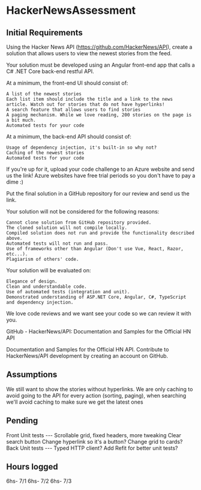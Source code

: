 # HackerNewsAssessment

## Initial Requirements

Using the Hacker News API (https://github.com/HackerNews/API), create a solution that allows users to view the newest stories from the feed.

Your solution must be developed using an Angular front-end app that calls a C# .NET Core back-end restful API.

At a minimum, the front-end UI should consist of:

	A list of the newest stories
	Each list item should include the title and a link to the news article. Watch out for stories that do not have hyperlinks!
	A search feature that allows users to find stories
	A paging mechanism. While we love reading, 200 stories on the page is a bit much.
	Automated tests for your code
 

At a minimum, the back-end API should consist of:

	Usage of dependency injection, it's built-in so why not?
	Caching of the newest stories
	Automated tests for your code
 

If you're up for it, upload your code challenge to an Azure website and send us the link! 
Azure websites have free trial periods so you don't have to pay a dime :)

Put the final solution in a GitHub repository for our review and send us the link.

Your solution will not be considered for the following reasons:

	Cannot clone solution from GitHub repository provided.
	The cloned solution will not compile locally.
	Compiled solution does not run and provide the functionality described above.
	Automated tests will not run and pass.
	Use of frameworks other than Angular (Don't use Vue, React, Razor, etc...).
	Plagiarism of others' code.
	
Your solution will be evaluated on:

	Elegance of design.
	Clean and understandable code.
	Use of automated tests (integration and unit).
	Demonstrated understanding of ASP.NET Core, Angular, C#, TypeScript and dependency injection.

We love code reviews and we want see your code so we can review it with you.

GitHub - HackerNews/API: Documentation and Samples for the Official HN API

Documentation and Samples for the Official HN API. Contribute to HackerNews/API development by creating an account on GitHub.

## Assumptions
We still want to show the stories without hyperlinks.
We are only caching to avoid going to the API for every action (sorting, paging), when searching we'll avoid caching to make sure we get the latest ones

## Pending
Front
	Unit tests
	---
	Scrollable grid, fixed headers, more tweaking
	Clear search button
	Change hyperlink so it's a button? Change grid to cards?
Back
	Unit tests
	---
	Typed HTTP client?
	Add Refit for better unit tests?

## Hours logged
6hs- 7/1
6hs- 7/2
6hs- 7/3